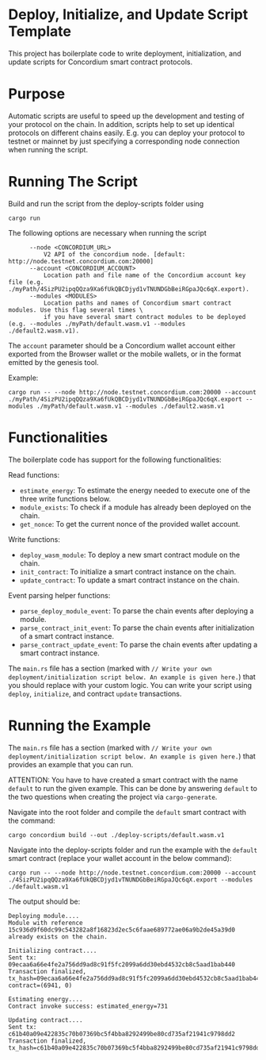 # Deploy, Initialize, and Update Script Template

This project has boilerplate code to write deployment, initialization, and update scripts for Concordium smart contract protocols. 

# Purpose

Automatic scripts are useful to speed up the development and testing of your protocol on the chain. 
In addition, scripts help to set up identical protocols on different chains easily. E.g. you can deploy your protocol to testnet or mainnet by just specifying a corresponding node connection when running the script.

# Running The Script

Build and run the script from the deploy-scripts folder using
```
cargo run
```

The following options are necessary when running the script

```
      --node <CONCORDIUM_URL>
          V2 API of the concordium node. [default: http://node.testnet.concordium.com:20000]
      --account <CONCORDIUM_ACCOUNT>
          Location path and file name of the Concordium account key file (e.g. ./myPath/4SizPU2ipqQQza9Xa6fUkQBCDjyd1vTNUNDGbBeiRGpaJQc6qX.export).
      --modules <MODULES>
          Location paths and names of Concordium smart contract modules. Use this flag several times \
          if you have several smart contract modules to be deployed (e.g. --modules ./myPath/default.wasm.v1 --modules ./default2.wasm.v1).
```

The `account` parameter should be a Concordium wallet account either exported from the
Browser wallet or the mobile wallets, or in the format emitted by the
genesis tool.

Example:
```
cargo run -- --node http://node.testnet.concordium.com:20000 --account ./myPath/4SizPU2ipqQQza9Xa6fUkQBCDjyd1vTNUNDGbBeiRGpaJQc6qX.export --modules ./myPath/default.wasm.v1 --modules ./default2.wasm.v1
```

# Functionalities

The boilerplate code has support for the following functionalities:

Read functions:
- `estimate_energy`: To estimate the energy needed to execute one of the three write functions below.
- `module_exists`: To check if a module has already been deployed on the chain.
- `get_nonce`: To get the current nonce of the provided wallet account.

Write functions:
- `deploy_wasm_module`: To deploy a new smart contract module on the chain.
- `init_contract`: To initialize a smart contract instance on the chain.
- `update_contract`: To update a smart contract instance on the chain.

Event parsing helper functions:
- `parse_deploy_module_event`: To parse the chain events after deploying a module.
- `parse_contract_init_event`: To parse the chain events after initialization of a smart contract instance.
- `parse_contract_update_event`: To parse the chain events after updating a smart contract instance.

The `main.rs` file has a section (marked with `// Write your own deployment/initialization script below. An example is given here.`) that you should replace with your custom logic. You can write your script using `deploy`, `initialize`, and contract `update` transactions.

# Running the Example

The `main.rs` file has a section (marked with `// Write your own deployment/initialization script below. An example is given here.`) that provides an example that you can run.

ATTENTION: You have to have created a smart contract with the name `default` to run the given example. This can be done by answering `default` to the two questions when creating the project via `cargo-generate`.

Navigate into the root folder and compile the `default` smart contract with the command:
```
cargo concordium build --out ./deploy-scripts/default.wasm.v1
```

Navigate into the deploy-scripts folder and run the example with the `default` smart contract (replace your wallet account in the below command):

```
cargo run -- --node http://node.testnet.concordium.com:20000 --account ./4SizPU2ipqQQza9Xa6fUkQBCDjyd1vTNUNDGbBeiRGpaJQc6qX.export --modules ./default.wasm.v1
```

The output should be:

```
Deploying module....
Module with reference 15c936d9f60dc99c543282a8f16823d2ec5c6faae689772ae06a9b2de45a39d0 already exists on the chain.

Initializing contract....
Sent tx: 09ecaa6a66e4fe2a756dd9ad8c91f5fc2099a6dd30ebd4532cb8c5aad1bab440
Transaction finalized, tx_hash=09ecaa6a66e4fe2a756dd9ad8c91f5fc2099a6dd30ebd4532cb8c5aad1bab440 contract=(6941, 0)

Estimating energy....
Contract invoke success: estimated_energy=731

Updating contract....
Sent tx: c61b40a09e422835c70b07369bc5f4bba8292499be80cd735af21941c9798dd2
Transaction finalized, tx_hash=c61b40a09e422835c70b07369bc5f4bba8292499be80cd735af21941c9798dd2
```
